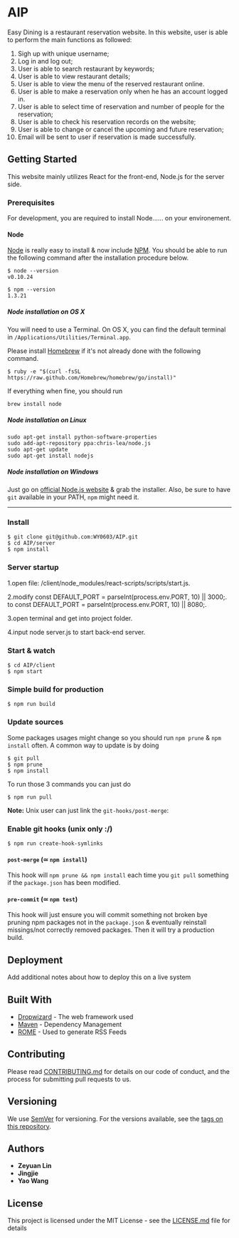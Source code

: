 # AIP

Easy Dining is a restaurant reservation website. In this website, user is able to perform the main functions as followed:
1. Sigh up with unique username;
2. Log in and log out; 
3. User is able to search restaurant by keywords;
4. User is able to view restaurant details;
5. User is able to view the menu of the reserved restaurant online.
6. User is able to make a reservation only when he has an account logged in. 
7. User is able to select time of reservation and number of people for the reservation; 
8. User is able to check his reservation records on the website;
9. User is able to change or cancel the upcoming and future reservation; 
10. Email will be sent to user if reservation is made successfully. 



## Getting Started

This website mainly utilizes React for the front-end, Node.js for the server side. 

### Prerequisites

For development, you are required to install Node...... on your environement.


#### Node

[Node](http://nodejs.org/) is really easy to install & now include [NPM](https://npmjs.org/).
You should be able to run the following command after the installation procedure
below.

    $ node --version
    v0.10.24

    $ npm --version
    1.3.21

##### Node installation on OS X

You will need to use a Terminal. On OS X, you can find the default terminal in
`/Applications/Utilities/Terminal.app`.

Please install [Homebrew](http://brew.sh/) if it's not already done with the following command.

    $ ruby -e "$(curl -fsSL https://raw.github.com/Homebrew/homebrew/go/install)"

If everything when fine, you should run

    brew install node

##### Node installation on Linux

    sudo apt-get install python-software-properties
    sudo add-apt-repository ppa:chris-lea/node.js
    sudo apt-get update
    sudo apt-get install nodejs

##### Node installation on Windows

Just go on [official Node.js website](http://nodejs.org/) & grab the installer.
Also, be sure to have `git` available in your PATH, `npm` might need it.

---

### Install

    $ git clone git@github.com:WY0603/AIP.git
    $ cd AIP/server
    $ npm install

### Server startup
   1.open file: /client/node_modules/react-scripts/scripts/start.js. 

   2.modify const DEFAULT_PORT = parseInt(process.env.PORT, 10) || 3000;. 
      to const DEFAULT_PORT = parseInt(process.env.PORT, 10) || 8080;. 
  
   3.open terminal and get into project folder. 

   4.input node server.js to start back-end server.

### Start & watch

    $ cd AIP/client
    $ npm start

### Simple build for production

    $ npm run build

### Update sources

Some packages usages might change so you should run `npm prune` & `npm install` often.
A common way to update is by doing

    $ git pull
    $ npm prune
    $ npm install

To run those 3 commands you can just do

    $ npm run pull

**Note:** Unix user can just link the `git-hooks/post-merge`:

### Enable git hooks (unix only :/)

    $ npm run create-hook-symlinks

#### `post-merge` (≃ `npm install`)

This hook will `npm prune && npm install` each time you `git pull` something if the `package.json` has been modified.

#### `pre-commit` (≃ `npm test`)

This hook will just ensure you will commit something not broken bye pruning npm packages not in the `package.json` & eventually reinstall missings/not correctly removed packages.
Then it will try a production build.



## Deployment

Add additional notes about how to deploy this on a live system

## Built With

* [Dropwizard](http://www.dropwizard.io/1.0.2/docs/) - The web framework used
* [Maven](https://maven.apache.org/) - Dependency Management
* [ROME](https://rometools.github.io/rome/) - Used to generate RSS Feeds

## Contributing

Please read [CONTRIBUTING.md](https://gist.github.com/PurpleBooth/b24679402957c63ec426) for details on our code of conduct, and the process for submitting pull requests to us.

## Versioning

We use [SemVer](http://semver.org/) for versioning. For the versions available, see the [tags on this repository](https://github.com/your/project/tags). 

## Authors

* **Zeyuan Lin** 
* **Jingjie** 
* **Yao Wang** 


## License

This project is licensed under the MIT License - see the [LICENSE.md](LICENSE.md) file for details





